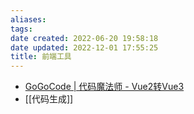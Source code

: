 ```yaml
---
aliases: 
tags: 
date created: 2022-06-20 19:58:18
date updated: 2022-12-01 17:55:25
title: 前端工具
---
```



- [GoGoCode | 代码魔法师 - Vue2转Vue3](https://gogocode.io/zh)
- [[代码生成]]
